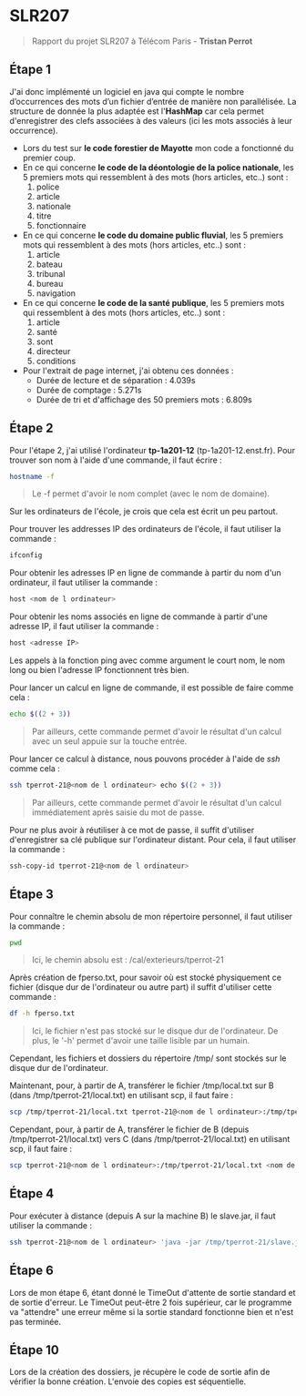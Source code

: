 # SLR207

> Rapport du projet SLR207 à Télécom Paris - **Tristan Perrot**

## Étape 1

J'ai donc implémenté un logiciel en java qui compte le nombre d’occurrences des mots d’un fichier d’entrée de manière non parallélisée. La structure de donnée la plus adaptée est l'**HashMap** car cela permet d'enregistrer des clefs associées à des valeurs (ici les mots associés à leur occurrence).

* Lors du test sur **le code forestier de Mayotte** mon code a fonctionné du premier coup.
* En ce qui concerne **le code de la déontologie de la police nationale**, les 5 premiers mots qui ressemblent à des mots (hors articles, etc..) sont :
    1. police
    2. article
    3. nationale
    4. titre
    5. fonctionnaire
* En ce qui concerne **le code du domaine public fluvial**, les 5 premiers mots qui ressemblent à des mots (hors articles, etc..) sont :
    1. article
    2. bateau
    3. tribunal
    4. bureau
    5. navigation
* En ce qui concerne **le code de la santé publique**, les 5 premiers mots qui ressemblent à des mots (hors articles, etc..) sont :
    1. article
    2. santé
    3. sont
    4. directeur
    5. conditions
* Pour l'extrait de page internet, j'ai obtenu ces données :
  * Durée de lecture et de séparation : 4.039s
  * Durée de comptage : 5.271s
  * Durée de tri et d'affichage des 50 premiers mots : 6.809s

## Étape 2

Pour l'étape 2, j'ai utilisé l'ordinateur **tp-1a201-12** (tp-1a201-12.enst.fr).
Pour trouver son nom à l'aide d'une commande, il faut écrire :

```bash
hostname -f
```

> Le -f permet d'avoir le nom complet (avec le nom de domaine).

Sur les ordinateurs de l'école, je crois que cela est écrit un peu partout.

Pour trouver les addresses IP des ordinateurs de l'école, il faut utiliser la commande :

```bash
ifconfig
```

Pour obtenir les adresses IP en ligne de commande à partir du nom d'un ordinateur, il faut utiliser la commande :

```bash
host <nom de l ordinateur>
```

Pour obtenir les noms associés en ligne de commande à partir d'une adresse IP, il faut utiliser la commande :

```bash
host <adresse IP>
```

Les appels à la fonction ping avec comme argument le court nom, le nom long ou bien l'adresse IP fonctionnent très bien.

Pour lancer un calcul en ligne de commande, il est possible de faire comme cela :

```bash
echo $((2 + 3))
```

> Par ailleurs, cette commande permet d'avoir le résultat d'un calcul avec un seul appuie sur la touche entrée.

Pour lancer ce calcul à distance, nous pouvons procéder à l'aide de *ssh* comme cela :

```bash
ssh tperrot-21@<nom de l ordinateur> echo $((2 + 3))
```

> Par ailleurs, cette commande permet d'avoir le résultat d'un calcul immédiatement après saisie du mot de passe.

Pour ne plus avoir à réutiliser à ce mot de passe, il suffit d'utiliser d'enregistrer sa clé publique sur l'ordinateur distant. Pour cela, il faut utiliser la commande :

```bash
ssh-copy-id tperrot-21@<nom de l ordinateur>
```

## Étape 3

Pour connaître le chemin absolu de mon répertoire personnel, il faut utiliser la commande :

```bash
pwd
```

> Ici, le chemin absolu est : /cal/exterieurs/tperrot-21

Après création de fperso.txt, pour savoir où est stocké physiquement ce fichier (disque dur de l'ordinateur ou autre part) il suffit d'utiliser cette commande :

```bash
df -h fperso.txt
```

> Ici, le fichier n'est pas stocké sur le disque dur de l'ordinateur. De plus, le '-h' permet d'avoir une taille lisible par un humain.

Cependant, les fichiers et dossiers du répertoire /tmp/ sont stockés sur le disque dur de l'ordinateur.

Maintenant, pour, à partir de A, transférer le fichier /tmp/local.txt sur B (dans /tmp/tperrot-21/local.txt) en utilisant scp, il faut faire :

```bash
scp /tmp/tperrot-21/local.txt tperrot-21@<nom de l ordinateur>:/tmp/tperrot-21/local.txt
```

Cependant, pour, à partir de A, transférer le fichier de B (depuis /tmp/tperrot-21/local.txt) vers C (dans /tmp/tperrot-21/local.txt) en utilisant scp, il faut faire :

```bash
scp tperrot-21@<nom de l ordinateur>:/tmp/tperrot-21/local.txt <nom de l ordinateur>:/tmp/tperrot-21/local.txt
```

## Étape 4

Pour exécuter à distance (depuis A sur la machine B) le slave.jar, il faut utiliser la commande :

```bash
ssh tperrot-21@<nom de l ordinateur> 'java -jar /tmp/tperrot-21/slave.jar'
```

## Étape 6

Lors de mon étape 6, étant donné le TimeOut d'attente de sortie standard et de sortie d'erreur. Le TimeOut peut-être 2 fois supérieur, car le programme va "attendre" une erreur même si la sortie standard fonctionne bien et n'est pas terminée.

## Étape 10

Lors de la création des dossiers, je récupère le code de sortie afin de vérifier la bonne création. L'envoie des copies est séquentielle.